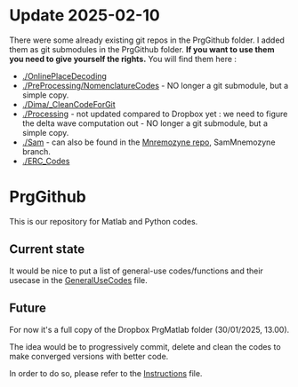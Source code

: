 # Update 2025-02-10

There were some already existing git repos in the PrgGithub folder.
I added them as git submodules in the PrgGithub folder. **If you want to use them you need to give yourself the rights.**
You will find them here :

- [./OnlinePlaceDecoding](https://github.com/MobsLab/OnlinePlaceDecoding.git)
- [./PreProcessing/NomenclatureCodes](https://github.com/MobsLab/PreProcessing.git) - NO longer a git submodule, but a simple copy.
- [./Dima/\_CleanCodeForGit](https://github.com/MobsLab/AnalysisNeuro.git)
- [./Processing](https://github.com/MobsLab/GetFunctions.git) - not updated compared to Dropbox yet : we need to figure the delta wave computation out - NO longer a git submodule, but a simple copy.
- [./Sam](https://github.com/MobsLab/SamMnemozyne.git) - can also be found in the [Mnremozyne repo](https://github.com/MobsLab/Mnemozyne.git), SamMnemozyne branch.
- [./ERC_Codes](https://github.com/MobsLab/Mnemozyne.git)

# PrgGithub

This is our repository for Matlab and Python codes.

## Current state

It would be nice to put a list of general-use codes/functions and their usecase in the [GeneralUseCodes](./GeneralUseCodes.md) file.

## Future

For now it's a full copy of the Dropbox PrgMatlab folder (30/01/2025, 13.00).

The idea would be to progressively commit, delete and clean the codes to make converged versions with better code.

In order to do so, please refer to the [Instructions](./Instructions.md) file.
